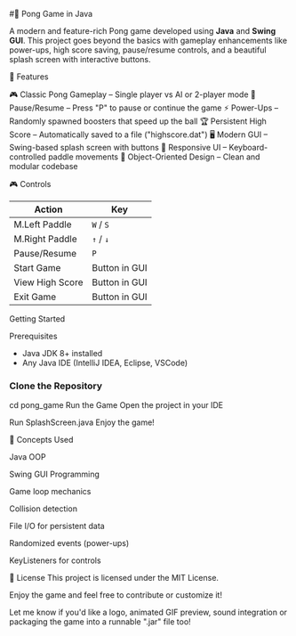 #🏓 Pong Game in Java

A modern and feature-rich Pong game developed using **Java** and **Swing GUI**. This project goes beyond the basics with gameplay enhancements like power-ups, high score saving, pause/resume controls, and a beautiful splash screen with interactive buttons.

🚀 Features

 🎮 Classic Pong Gameplay – Single player vs AI or 2-player mode
 🛑 Pause/Resume – Press "P" to pause or continue the game
 ⚡ Power-Ups – Randomly spawned boosters that speed up the ball
 🏆 Persistent High Score – Automatically saved to a file ("highscore.dat")
 🖥️ Modern GUI – Swing-based splash screen with buttons
 🎨 Responsive UI – Keyboard-controlled paddle movements
 🧠 Object-Oriented Design – Clean and modular codebase


🎮 Controls

| Action         | Key              |
|----------------|------------------|
| M.Left Paddle  | `W` / `S`        |
| M.Right Paddle | `↑` / `↓`        |
| Pause/Resume   | `P`              |
| Start Game     | Button in GUI    |
| View High Score| Button in GUI    |
| Exit Game      | Button in GUI    |


Getting Started

Prerequisites
- Java JDK 8+ installed
- Any Java IDE (IntelliJ IDEA, Eclipse, VSCode)

### Clone the Repository
cd pong_game
Run the Game
Open the project in your IDE

Run SplashScreen.java
Enjoy the game!

🧠 Concepts Used

Java OOP

Swing GUI Programming

Game loop mechanics

Collision detection

File I/O for persistent data

Randomized events (power-ups)

KeyListeners for controls


📝 License
This project is licensed under the MIT License.

Enjoy the game and feel free to contribute or customize it!


Let me know if you'd like a logo, animated GIF preview, sound integration or packaging the game into a runnable ".jar" file too!
